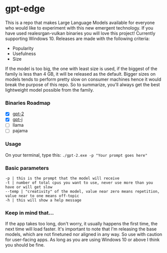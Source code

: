 # gpt-edge
This is a repo that makes Large Language Models available for everyone who would like to experiment with this new emergent technology. If you have used realesrgan-vulkan binaries you will love this project! Currently supporting Windows 10. Releases are made with the following criteria:<br>
- Popularity
- Usefulness
- Size

If the model is too big, the one with least size is used, if the biggest of the family is less than 4 GB, it will be released as the default. Bigger sizes on models tends to perform pretty slow on consumer machines hence it would break the purpose of this repo. So to summarize, you'll always get the best lightweight model possible from the family.

### Binaries Roadmap

- [x] [gpt-2](https://github.com/appvoid/gpt-edge/releases/download/gpt-2/gpt-2.exe)
- [x] [gpt-j](https://github.com/appvoid/gpt-edge/releases/tag/gpt-j)
- [ ] llama
- [ ] pajama

### Usage
On your terminal, type this:
```./gpt-2.exe -p "Your prompt goes here"```

### Basic parameters
```
-p | this is the prompt that the model will receive
-t | number of total cpus you want to use, never use more than you have or will get slow
--temp | "creativity" of the model, value near zero means repetition, value near to one means off-topic
-h | this will show a help message
```

### Keep in mind that...
If the app takes too long, don't worry, it usually happens the first time, the next time will load faster. It's important to note that I'm releasing the base models, which are not finetuned nor aligned in any way. So use with caution for user-facing apps. As long as you are using Windows 10 or above I think you should be fine.

